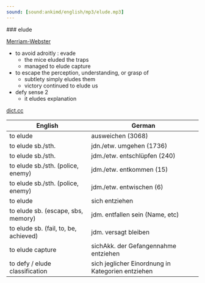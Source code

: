 ```yaml
---
sound: [sound:ankimd/english/mp3/elude.mp3]
---
```


\### elude

[Merriam-Webster](https://www.merriam-webster.com/dictionary/elude)

- to avoid adroitly : evade
    - the mice eluded the traps
    - managed to elude capture
- to escape the perception, understanding, or grasp of
    - subtlety simply eludes them
    - victory continued to elude us
- defy sense 2
    - it eludes explanation

[dict.cc](https://www.dict.cc/elude)

| English        | German       |
| -------------- | ------------ |
| to elude | ausweichen (3068) |
| to elude sb./sth. | jdn./etw. umgehen (1736) |
| to elude sb./sth. | jdm./etw. entschlüpfen (240) |
| to elude sb./sth. (police, enemy) | jdm./etw. entkommen (15) |
| to elude sb./sth. (police, enemy) | jdm./etw. entwischen (6) |
| to elude | sich entziehen |
| to elude sb. (escape, sbs, memory) | jdm. entfallen sein (Name, etc) |
| to elude sb. (fail, to, be, achieved) | jdm. versagt bleiben |
| to elude capture | sichAkk. der Gefangennahme entziehen |
| to defy / elude classification | sich jeglicher Einordnung in Kategorien entziehen |
